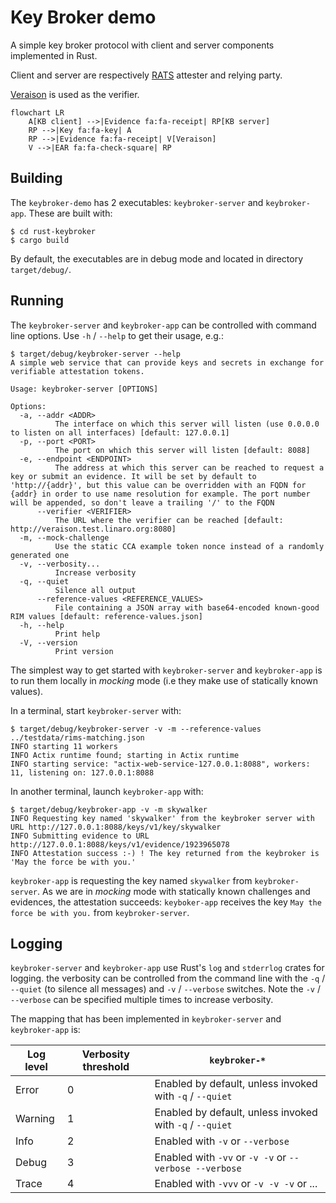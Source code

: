 # Key Broker demo

A simple key broker protocol with client and server components implemented in Rust.

Client and server are respectively [RATS](https://www.rfc-editor.org/rfc/rfc9334.html#figure-1) attester and relying party.

[Veraison](https://github.com/veraison/services) is used as the verifier.

```mermaid
flowchart LR
    A[KB client] -->|Evidence fa:fa-receipt| RP[KB server]
    RP -->|Key fa:fa-key| A
    RP -->|Evidence fa:fa-receipt| V[Veraison]
    V -->|EAR fa:fa-check-square| RP
```

## Building

The `keybroker-demo` has 2 executables: `keybroker-server` and `keybroker-app`.
These are built with:

```console
$ cd rust-keybroker
$ cargo build
```

By default, the executables are in debug mode and located in directory
`target/debug/`.

## Running

The `keybroker-server` and `keybroker-app` can be controlled with command line
options. Use `-h` / `--help` to get their usage, e.g.:

```
$ target/debug/keybroker-server --help
A simple web service that can provide keys and secrets in exchange for verifiable attestation tokens.

Usage: keybroker-server [OPTIONS]

Options:
  -a, --addr <ADDR>
          The interface on which this server will listen (use 0.0.0.0 to listen on all interfaces) [default: 127.0.0.1]
  -p, --port <PORT>
          The port on which this server will listen [default: 8088]
  -e, --endpoint <ENDPOINT>
          The address at which this server can be reached to request a key or submit an evidence. It will be set by default to 'http://{addr}', but this value can be overridden with an FQDN for {addr} in order to use name resolution for example. The port number will be appended, so don't leave a trailing '/' to the FQDN
      --verifier <VERIFIER>
          The URL where the verifier can be reached [default: http://veraison.test.linaro.org:8080]
  -m, --mock-challenge
          Use the static CCA example token nonce instead of a randomly generated one
  -v, --verbosity...
          Increase verbosity
  -q, --quiet
          Silence all output
      --reference-values <REFERENCE_VALUES>
          File containing a JSON array with base64-encoded known-good RIM values [default: reference-values.json]
  -h, --help
          Print help
  -V, --version
          Print version
```

The simplest way to get started with `keybroker-server` and `keybroker-app` is
to run them locally in _mocking_ mode (i.e they make use of statically known
values).

In a terminal, start `keybroker-server` with:

```console
$ target/debug/keybroker-server -v -m --reference-values ../testdata/rims-matching.json
INFO starting 11 workers
INFO Actix runtime found; starting in Actix runtime
INFO starting service: "actix-web-service-127.0.0.1:8088", workers: 11, listening on: 127.0.0.1:8088
```

In another terminal, launch `keybroker-app` with:

```console
$ target/debug/keybroker-app -v -m skywalker
INFO Requesting key named 'skywalker' from the keybroker server with URL http://127.0.0.1:8088/keys/v1/key/skywalker
INFO Submitting evidence to URL http://127.0.0.1:8088/keys/v1/evidence/1923965078
INFO Attestation success :-) ! The key returned from the keybroker is 'May the force be with you.'
```

`keybroker-app` is requesting the key named `skywalker` from `keybroker-server`.
As we are in _mocking_ mode with statically known challenges and evidences, the
attestation succeeds: `keyboker-app` receives the key `May the force be with
you.` from `keybroker-server`.

## Logging

`keybroker-server` and `keybroker-app` use Rust's `log` and `stderrlog` crates
for logging. the verbosity can be controlled from the command line with the `-q`
/ `--quiet` (to silence all messages) and `-v` / `--verbose` switches. Note the
`-v` / `--verbose` can be specified multiple times to increase verbosity.

The mapping that has been implemented in `keybroker-server` and `keybroker-app` is:

| Log level | Verbosity threshold | `keybroker-*`                                            |
| --------- | ------------------- | -------------------------------------------------------- |
| Error     |          0          | Enabled by default, unless invoked with `-q` / `--quiet` |
| Warning   |	       1          | Enabled by default, unless invoked with `-q` / `--quiet` |
| Info 	    |          2          | Enabled with `-v` or `--verbose`                         |
| Debug     |          3          | Enabled with `-vv` or `-v -v` or `--verbose --verbose`   |
| Trace     |          4          | Enabled with `-vvv` or `-v -v -v` or ...                 |